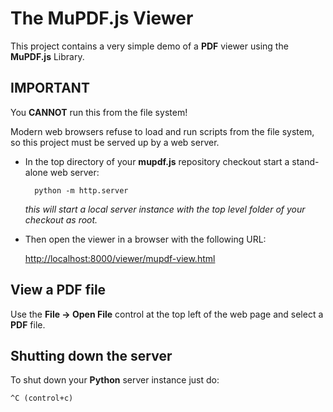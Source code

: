 # The MuPDF.js Viewer


This project contains a very simple demo of a **PDF** viewer using the **MuPDF.js** Library.

## IMPORTANT

You **CANNOT** run this from the file system!

Modern web browsers refuse to load and run scripts from the file system, so
this project must be served up by a web server.

- In the top directory of your **mupdf.js** repository checkout start a stand-alone web server:

		python -m http.server

	*this will start a local server instance with the top level folder of your checkout as root.*


- Then open the viewer in a browser with the following URL:

	[http://localhost:8000/viewer/mupdf-view.html](http://localhost:8000/viewer/mupdf-view.html)


## View a PDF file

Use the **File -> Open File** control at the top left of the web page and select a **PDF** file.


## Shutting down the server

To shut down your **Python** server instance just do:

	^C (control+c)
